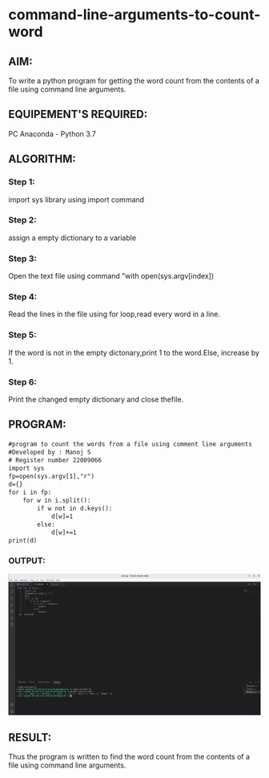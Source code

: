 # command-line-arguments-to-count-word
## AIM:
To write a python program for getting the word count from the contents of a file using command line arguments.
## EQUIPEMENT'S REQUIRED: 
PC
Anaconda - Python 3.7
## ALGORITHM: 
### Step 1:
import sys library using import command

### Step 2: 
 assign a empty dictionary to a variable
### Step 3: 
Open the text file using command "with open(sys.argv[index])
### Step 4:  
Read the lines in the file using for loop,read every word in a line.
### Step 5: 
If the word is not in the empty dictonary,print 1 to the word.Else, increase by 1.
### Step 6: 
Print the changed empty dictionary and close thefile.
## PROGRAM:
```
#program to count the words from a file using comment line arguments
#Developed by : Manoj S
# Register number 22009066
import sys
fp=open(sys.argv[1],"r")
d={}
for i in fp:
    for w in i.split():
        if w not in d.keys():
            d[w]=1
        else:
            d[w]+=1
print(d)
```
### OUTPUT:
![command](command-line.png)


## RESULT:
Thus the program is written to find the word count from the contents of a file using command line arguments.
